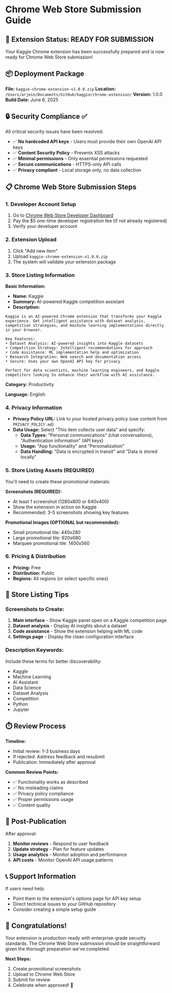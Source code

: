 # Chrome Web Store Submission Guide

## 🎉 Extension Status: READY FOR SUBMISSION

Your Kaggie Chrome extension has been successfully prepared and is now ready for Chrome Web Store submission!

## 📦 Deployment Package

**File:** `kaggie-chrome-extension-v1.0.0.zip`
**Location:** `/Users/arjein/Documents/GitHub/kaggie/chrome-extension/`
**Version:** 1.0.0
**Build Date:** June 6, 2025

## 🔒 Security Compliance ✅

All critical security issues have been resolved:

- ✅ **No hardcoded API keys** - Users must provide their own OpenAI API keys
- ✅ **Content Security Policy** - Prevents XSS attacks
- ✅ **Minimal permissions** - Only essential permissions requested
- ✅ **Secure communications** - HTTPS-only API calls
- ✅ **Privacy compliant** - Local storage only, no data collection

## 📋 Chrome Web Store Submission Steps

### 1. Developer Account Setup
1. Go to [Chrome Web Store Developer Dashboard](https://chrome.google.com/webstore/devconsole/)
2. Pay the $5 one-time developer registration fee (if not already registered)
3. Verify your developer account

### 2. Extension Upload
1. Click "Add new item"
2. Upload `kaggie-chrome-extension-v1.0.0.zip`
3. The system will validate your extension package

### 3. Store Listing Information

**Basic Information:**
- **Name:** Kaggie
- **Summary:** AI-powered Kaggle competition assistant
- **Description:** 
```
Kaggie is an AI-powered Chrome extension that transforms your Kaggle experience. Get intelligent assistance with dataset analysis, competition strategies, and machine learning implementations directly in your browser.

Key Features:
• Dataset Analysis: AI-powered insights into Kaggle datasets
• Competition Strategy: Intelligent recommendations for approach
• Code Assistance: ML implementation help and optimization
• Research Integration: Web search and documentation access
• Secure: Uses your own OpenAI API key for privacy

Perfect for data scientists, machine learning engineers, and Kaggle competitors looking to enhance their workflow with AI assistance.
```

**Category:** Productivity

**Language:** English

### 4. Privacy Information
- **Privacy Policy URL:** Link to your hosted privacy policy (use content from `PRIVACY_POLICY.md`)
- **Data Usage:** Select "This item collects user data" and specify:
  - **Data Types:** "Personal communications" (chat conversations), "Authentication information" (API keys)
  - **Usage:** "App functionality" and "Personalization"
  - **Data Handling:** "Data is encrypted in transit" and "Data is stored locally"

### 5. Store Listing Assets (REQUIRED)

You'll need to create these promotional materials:

**Screenshots (REQUIRED):**
- At least 1 screenshot (1280x800 or 640x400)
- Show the extension in action on Kaggle
- Recommended: 3-5 screenshots showing key features

**Promotional Images (OPTIONAL but recommended):**
- Small promotional tile: 440x280
- Large promotional tile: 920x680
- Marquee promotional tile: 1400x560

### 6. Pricing & Distribution
- **Pricing:** Free
- **Distribution:** Public
- **Regions:** All regions (or select specific ones)

## 🎯 Store Listing Tips

### Screenshots to Create:
1. **Main interface** - Show Kaggie panel open on a Kaggle competition page
2. **Dataset analysis** - Display AI insights about a dataset
3. **Code assistance** - Show the extension helping with ML code
4. **Settings page** - Display the clean configuration interface

### Description Keywords:
Include these terms for better discoverability:
- Kaggle
- Machine Learning
- AI Assistant
- Data Science
- Dataset Analysis
- Competition
- Python
- Jupyter

## ⏱️ Review Process

**Timeline:** 
- Initial review: 1-3 business days
- If rejected: Address feedback and resubmit
- Publication: Immediately after approval

**Common Review Points:**
- ✅ Functionality works as described
- ✅ No misleading claims
- ✅ Privacy policy compliance
- ✅ Proper permissions usage
- ✅ Content quality

## 🚀 Post-Publication

After approval:
1. **Monitor reviews** - Respond to user feedback
2. **Update strategy** - Plan for feature updates
3. **Usage analytics** - Monitor adoption and performance
4. **API costs** - Monitor OpenAI API usage patterns

## 📞 Support Information

If users need help:
- Point them to the extension's options page for API key setup
- Direct technical issues to your GitHub repository
- Consider creating a simple setup guide

## 🎊 Congratulations!

Your extension is production-ready with enterprise-grade security standards. The Chrome Web Store submission should be straightforward given the thorough preparation we've completed.

**Next Steps:**
1. Create promotional screenshots
2. Upload to Chrome Web Store
3. Submit for review
4. Celebrate when approved! 🎉
